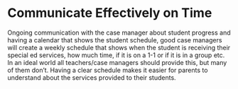# Communicate Effectively on Time

Ongoing communication with the case manager about student progress and having a calendar that shows the student schedule, good case managers will create a weekly schedule that shows when the student is receiving their special ed services, how much time, if it is on a 1-1 or if it is in a group etc. In an ideal world all teachers/case managers should provide this, but many of them don’t. Having a clear schedule makes it easier for parents to understand about the services provided to their students.